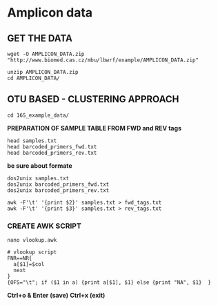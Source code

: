 # Amplicon data

## GET THE DATA

`wget -O AMPLICON_DATA.zip "http://www.biomed.cas.cz/mbu/lbwrf/example/AMPLICON_DATA.zip"`

```
unzip AMPLICON_DATA.zip
cd AMPLICON_DATA/
```

## OTU BASED - CLUSTERING APPROACH

`cd 16S_example_data/`

**PREPARATION OF SAMPLE TABLE FROM FWD and REV tags**
```
head samples.txt
head barcoded_primers_fwd.txt
head barcoded_primers_rev.txt
```

**be sure about formate**
```
dos2unix samples.txt
dos2unix barcoded_primers_fwd.txt
dos2unix barcoded_primers_rev.txt
```

```
awk -F'\t' '{print $2}' samples.txt > fwd_tags.txt
awk -F'\t' '{print $3}' samples.txt > rev_tags.txt
```

### CREATE AWK SCRIPT

`nano vlookup.awk`

```
# vlookup script
FNR==NR{
  a[$1]=$col
  next
}
{OFS="\t"; if ($1 in a) {print a[$1], $1} else {print "NA", $1}  }
```

**Ctrl+o & Enter (save)**
**Ctrl+x         (exit)**
